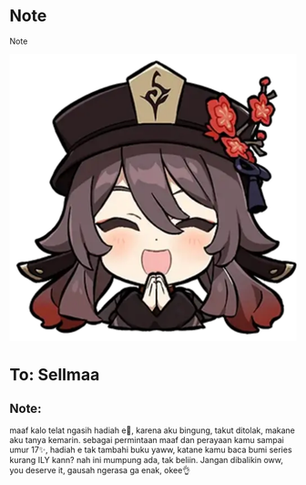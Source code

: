# Note
Note
<html>
    <head>
        <link rel="stylesheet" href="style.css">
        <img src="Image/STK-20240827-WA0013.webp"
    </head>
    <body>
        <h1>To: Sellmaa</h1>
        <h2>Note: </h2>
        <p>maaf kalo telat ngasih hadiah e🙏, karena aku bingung, takut ditolak, makane aku tanya kemarin. sebagai permintaan maaf dan perayaan kamu sampai umur 17✨, hadiah e tak tambahi buku yaww, katane kamu baca bumi series kurang ILY kann? nah ini mumpung ada, tak beliin. Jangan dibalikin oww, you deserve it, gausah ngerasa ga enak, okee👌</p>
    </body>
</html>
